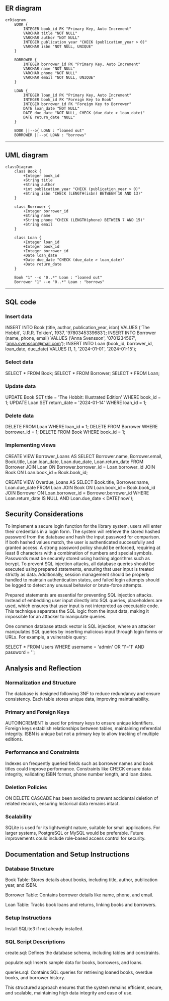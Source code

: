 ## ER diagram

```mermaid
erDiagram
    BOOK {
        INTEGER book_id PK "Primary Key, Auto Increment"
        VARCHAR title "NOT NULL"
        VARCHAR author "NOT NULL"
        INTEGER publication_year "CHECK (publication_year > 0)"
        VARCHAR isbn "NOT NULL, UNIQUE"
    }

    BORROWER {
        INTEGER borrower_id PK "Primary Key, Auto Increment"
        VARCHAR name "NOT NULL"
        VARCHAR phone "NOT NULL"
        VARCHAR email "NOT NULL, UNIQUE"
    }

    LOAN {
        INTEGER loan_id PK "Primary Key, Auto Increment"
        INTEGER book_id FK "Foreign Key to Book"
        INTEGER borrower_id FK "Foreign Key to Borrower"
        DATE loan_date "NOT NULL"
        DATE due_date "NOT NULL, CHECK (due_date > loan_date)"
        DATE return_date "NULL"
    }

    BOOK ||--o{ LOAN : "loaned out"
    BORROWER ||--o{ LOAN : "borrows"
```
-----------------------------------------------------


## UML diagram
```mermaid
classDiagram
    class Book {
        +Integer book_id
        +String title
        +String author
        +int publication_year "CHECK (publication_year > 0)"
        +String isbn "CHECK (LENGTH(isbn) BETWEEN 10 AND 13)"
    }

    class Borrower {
        +Integer borrower_id
        +String name
        +String phone "CHECK (LENGTH(phone) BETWEEN 7 AND 15)"
        +String email
    }

    class Loan {
        +Integer loan_id
        +Integer book_id
        +Integer borrower_id
        +Date loan_date
        +Date due_date "CHECK (due_date > loan_date)"
        +Date return_date
    }

    Book "1" --o "0..*" Loan : "loaned out"
    Borrower "1" --o "0..*" Loan : "borrows"

   ```
-----------------------------------------------------
## SQL code
    
### Insert data
INSERT INTO Book (title, author, publication_year, isbn) VALUES ('The Hobbit', 'J.R.R. Tolkien', 1937, '9780345339683');
INSERT INTO Borrower (name, phone, email) VALUES ('Anna Svensson', '0701234567', 'anna.svensson@mail.com');
INSERT INTO Loan (book_id, borrower_id, loan_date, due_date) VALUES (1, 1, '2024-01-01', '2024-01-15');

### Select data
SELECT * FROM Book;
SELECT * FROM Borrower;
SELECT * FROM Loan;

### Update data
UPDATE Book SET title = 'The Hobbit: Illustrated Edition' WHERE book_id = 1;
UPDATE Loan SET return_date = '2024-01-14' WHERE loan_id = 1;

### Delete data
DELETE FROM Loan WHERE loan_id = 1;
DELETE FROM Borrower WHERE borrower_id = 1;
DELETE FROM Book WHERE book_id = 1;

### Implementing views
CREATE VIEW Borrower_Loans AS
SELECT Borrower.name, Borrower.email, Book.title, Loan.loan_date, Loan.due_date, Loan.return_date
FROM Borrower
JOIN Loan ON Borrower.borrower_id = Loan.borrower_id
JOIN Book ON Loan.book_id = Book.book_id;

CREATE VIEW Overdue_Loans AS
SELECT Book.title, Borrower.name, Loan.due_date
FROM Loan
JOIN Book ON Loan.book_id = Book.book_id
JOIN Borrower ON Loan.borrower_id = Borrower.borrower_id
WHERE Loan.return_date IS NULL AND Loan.due_date < DATE('now');


## Security Considerations

To implement a secure login function for the library system, users will enter their credentials in a login form. The system will retrieve the stored hashed password from the database and hash the input password for comparison. If both hashed values match, the user is authenticated successfully and granted access. A strong password policy should be enforced, requiring at least 8 characters with a combination of numbers and special symbols. Passwords must be securely stored using hashing algorithms such as bcrypt. To prevent SQL injection attacks, all database queries should be executed using prepared statements, ensuring that user input is treated strictly as data. Additionally, session management should be properly handled to maintain authentication states, and failed login attempts should be logged to detect any unusual behavior or brute-force attempts.

Prepared statements are essential for preventing SQL injection attacks. Instead of embedding user input directly into SQL queries, placeholders are used, which ensures that user input is not interpreted as executable code. This technique separates the SQL logic from the input data, making it impossible for an attacker to manipulate queries.

One common database attack vector is SQL injection, where an attacker manipulates SQL queries by inserting malicious input through login forms or URLs. For example, a vulnerable query:

SELECT * FROM Users WHERE username = 'admin' OR '1'='1' AND password = '';

## Analysis and Reflection

### Normalization and Structure

The database is designed following 3NF to reduce redundancy and ensure consistency. Each table stores unique data, improving maintainability.

### Primary and Foreign Keys

AUTOINCREMENT is used for primary keys to ensure unique identifiers. Foreign keys establish relationships between tables, maintaining referential integrity. ISBN is unique but not a primary key to allow tracking of multiple editions.

### Performance and Constraints

Indexes on frequently queried fields such as borrower names and book titles could improve performance. Constraints like CHECK ensure data integrity, validating ISBN format, phone number length, and loan dates.

### Deletion Policies

ON DELETE CASCADE has been avoided to prevent accidental deletion of related records, ensuring historical data remains intact.

### Scalability

SQLite is used for its lightweight nature, suitable for small applications. For larger systems, PostgreSQL or MySQL would be preferable. Future improvements could include role-based access control for security.



## Documentation and Setup Instructions

### Database Structure
Book Table: Stores details about books, including title, author, publication year, and ISBN.

Borrower Table: Contains borrower details like name, phone, and email.

Loan Table: Tracks book loans and returns, linking books and borrowers.


### Setup Instructions

Install SQLite3 if not already installed.

### SQL Script Descriptions

create.sql: Defines the database schema, including tables and constraints.

populate.sql: Inserts sample data for books, borrowers, and loans.

queries.sql: Contains SQL queries for retrieving loaned books, overdue books, and borrower history.

This structured approach ensures that the system remains efficient, secure, and scalable, maintaining high data integrity and ease of use.